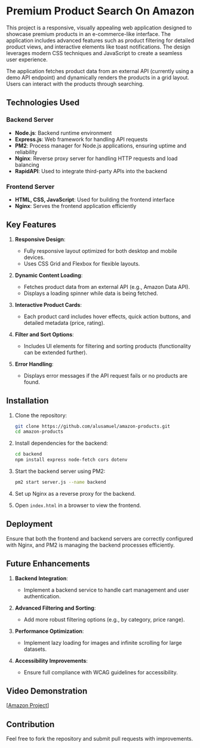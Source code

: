 # Premium Product Search On Amazon

This project is a responsive, visually appealing web application designed to showcase premium products in an e-commerce-like interface. The application includes advanced features such as product filtering for detailed product views, and interactive elements like toast notifications. The design leverages modern CSS techniques and JavaScript to create a seamless user experience.

The application fetches product data from an external API (currently using a demo API endpoint) and dynamically renders the products in a grid layout. Users can interact with the products through searching.

## Technologies Used

### Backend Server
- **Node.js**: Backend runtime environment
- **Express.js**: Web framework for handling API requests
- **PM2**: Process manager for Node.js applications, ensuring uptime and reliability
- **Nginx**: Reverse proxy server for handling HTTP requests and load balancing
- **RapidAPI**: Used to integrate third-party APIs into the backend

### Frontend Server
- **HTML, CSS, JavaScript**: Used for building the frontend interface
- **Nginx**: Serves the frontend application efficiently

## Key Features

1. **Responsive Design**:
   - Fully responsive layout optimized for both desktop and mobile devices.
   - Uses CSS Grid and Flexbox for flexible layouts.

2. **Dynamic Content Loading**:
   - Fetches product data from an external API (e.g., Amazon Data API).
   - Displays a loading spinner while data is being fetched.

3. **Interactive Product Cards**:
   - Each product card includes hover effects, quick action buttons, and detailed metadata (price, rating).

7. **Filter and Sort Options**:
   - Includes UI elements for filtering and sorting products (functionality can be extended further).

8. **Error Handling**:
   - Displays error messages if the API request fails or no products are found.

## Installation
1. Clone the repository:
   ```bash
   git clone https://github.com/alusamuel/amazon-products.git
   cd amazon-products
   ```

2. Install dependencies for the backend:
   ```bash
   cd backend
   npm install express node-fetch cors dotenv
   ```

3. Start the backend server using PM2:
   ```bash
   pm2 start server.js --name backend
   ```

4. Set up Nginx as a reverse proxy for the backend.

5. Open `index.html` in a browser to view the frontend.

## Deployment
Ensure that both the frontend and backend servers are correctly configured with Nginx, and PM2 is managing the backend processes efficiently.

## Future Enhancements

1. **Backend Integration**:
   - Implement a backend service to handle cart management and user authentication.

2. **Advanced Filtering and Sorting**:
   - Add more robust filtering options (e.g., by category, price range).

3. **Performance Optimization**:
   - Implement lazy loading for images and infinite scrolling for large datasets.

4. **Accessibility Improvements**:
   - Ensure full compliance with WCAG guidelines for accessibility.

## Video Demonstration

[[Amazon Project](https://screenrec.com/share/pMDOVxTChf)]

## Contribution
Feel free to fork the repository and submit pull requests with improvements.

